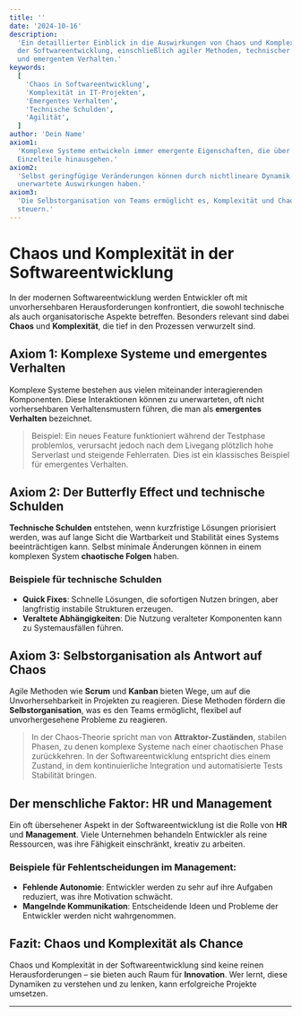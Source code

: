 ```yaml
---
title: ''
date: '2024-10-16'
description:
  'Ein detaillierter Einblick in die Auswirkungen von Chaos und Komplexität in
  der Softwareentwicklung, einschließlich agiler Methoden, technischer Schulden
  und emergentem Verhalten.'
keywords:
  [
    'Chaos in Softwareentwicklung',
    'Komplexität in IT-Projekten',
    'Emergentes Verhalten',
    'Technische Schulden',
    'Agilität',
  ]
author: 'Dein Name'
axiom1:
  'Komplexe Systeme entwickeln immer emergente Eigenschaften, die über ihre
  Einzelteile hinausgehen.'
axiom2:
  'Selbst geringfügige Veränderungen können durch nichtlineare Dynamik
  unerwartete Auswirkungen haben.'
axiom3:
  'Die Selbstorganisation von Teams ermöglicht es, Komplexität und Chaos zu
  steuern.'
---
```


# Chaos und Komplexität in der Softwareentwicklung

In der modernen Softwareentwicklung werden Entwickler oft mit unvorhersehbaren
Herausforderungen konfrontiert, die sowohl technische als auch organisatorische
Aspekte betreffen. Besonders relevant sind dabei **Chaos** und **Komplexität**,
die tief in den Prozessen verwurzelt sind.

## Axiom 1: Komplexe Systeme und emergentes Verhalten

Komplexe Systeme bestehen aus vielen miteinander interagierenden Komponenten.
Diese Interaktionen können zu unerwarteten, oft nicht vorhersehbaren
Verhaltensmustern führen, die man als **emergentes Verhalten** bezeichnet.

> Beispiel: Ein neues Feature funktioniert während der Testphase problemlos,
> verursacht jedoch nach dem Livegang plötzlich hohe Serverlast und steigende
> Fehlerraten. Dies ist ein klassisches Beispiel für emergentes Verhalten.

## Axiom 2: Der Butterfly Effect und technische Schulden

**Technische Schulden** entstehen, wenn kurzfristige Lösungen priorisiert
werden, was auf lange Sicht die Wartbarkeit und Stabilität eines Systems
beeinträchtigen kann. Selbst minimale Änderungen können in einem komplexen
System **chaotische Folgen** haben.

### Beispiele für technische Schulden

- **Quick Fixes**: Schnelle Lösungen, die sofortigen Nutzen bringen, aber
  langfristig instabile Strukturen erzeugen.
- **Veraltete Abhängigkeiten**: Die Nutzung veralteter Komponenten kann zu
  Systemausfällen führen.

## Axiom 3: Selbstorganisation als Antwort auf Chaos

Agile Methoden wie **Scrum** und **Kanban** bieten Wege, um auf die
Unvorhersehbarkeit in Projekten zu reagieren. Diese Methoden fördern die
**Selbstorganisation**, was es den Teams ermöglicht, flexibel auf
unvorhergesehene Probleme zu reagieren.

> In der Chaos-Theorie spricht man von **Attraktor-Zuständen**, stabilen Phasen,
> zu denen komplexe Systeme nach einer chaotischen Phase zurückkehren. In der
> Softwareentwicklung entspricht dies einem Zustand, in dem kontinuierliche
> Integration und automatisierte Tests Stabilität bringen.

## Der menschliche Faktor: HR und Management

Ein oft übersehener Aspekt in der Softwareentwicklung ist die Rolle von **HR**
und **Management**. Viele Unternehmen behandeln Entwickler als reine Ressourcen,
was ihre Fähigkeit einschränkt, kreativ zu arbeiten.

### Beispiele für Fehlentscheidungen im Management:

- **Fehlende Autonomie**: Entwickler werden zu sehr auf ihre Aufgaben reduziert,
  was ihre Motivation schwächt.
- **Mangelnde Kommunikation**: Entscheidende Ideen und Probleme der Entwickler
  werden nicht wahrgenommen.

## Fazit: Chaos und Komplexität als Chance

Chaos und Komplexität in der Softwareentwicklung sind keine reinen
Herausforderungen – sie bieten auch Raum für **Innovation**. Wer lernt, diese
Dynamiken zu verstehen und zu lenken, kann erfolgreiche Projekte umsetzen.

---
